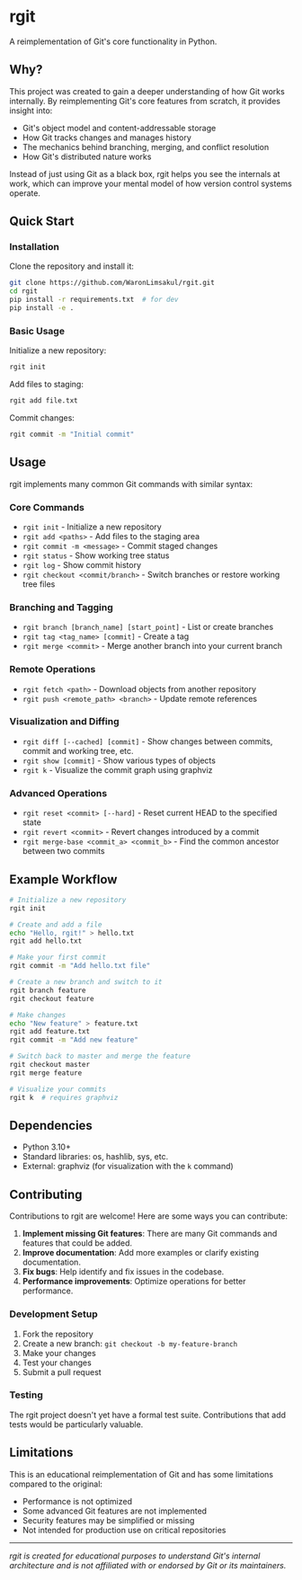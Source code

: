 # rgit

A reimplementation of Git's core functionality in Python.

## Why?

This project was created to gain a deeper understanding of how Git works internally. By reimplementing Git's core features from scratch, it provides insight into:

- Git's object model and content-addressable storage
- How Git tracks changes and manages history
- The mechanics behind branching, merging, and conflict resolution
- How Git's distributed nature works

Instead of just using Git as a black box, rgit helps you see the internals at work, which can improve your mental model of how version control systems operate.

## Quick Start

### Installation

Clone the repository and install it:

```bash
git clone https://github.com/WaronLimsakul/rgit.git
cd rgit
pip install -r requirements.txt  # for dev
pip install -e .
```

### Basic Usage

Initialize a new repository:

```bash
rgit init
```

Add files to staging:

```bash
rgit add file.txt
```

Commit changes:

```bash
rgit commit -m "Initial commit"
```

## Usage

rgit implements many common Git commands with similar syntax:

### Core Commands

- `rgit init` - Initialize a new repository
- `rgit add <paths>` - Add files to the staging area
- `rgit commit -m <message>` - Commit staged changes
- `rgit status` - Show working tree status
- `rgit log` - Show commit history
- `rgit checkout <commit/branch>` - Switch branches or restore working tree files

### Branching and Tagging

- `rgit branch [branch_name] [start_point]` - List or create branches
- `rgit tag <tag_name> [commit]` - Create a tag
- `rgit merge <commit>` - Merge another branch into your current branch

### Remote Operations

- `rgit fetch <path>` - Download objects from another repository
- `rgit push <remote_path> <branch>` - Update remote references

### Visualization and Diffing

- `rgit diff [--cached] [commit]` - Show changes between commits, commit and working tree, etc.
- `rgit show [commit]` - Show various types of objects
- `rgit k` - Visualize the commit graph using graphviz

### Advanced Operations

- `rgit reset <commit> [--hard]` - Reset current HEAD to the specified state
- `rgit revert <commit>` - Revert changes introduced by a commit
- `rgit merge-base <commit_a> <commit_b>` - Find the common ancestor between two commits

## Example Workflow

```bash
# Initialize a new repository
rgit init

# Create and add a file
echo "Hello, rgit!" > hello.txt
rgit add hello.txt

# Make your first commit
rgit commit -m "Add hello.txt file"

# Create a new branch and switch to it
rgit branch feature
rgit checkout feature

# Make changes
echo "New feature" > feature.txt
rgit add feature.txt
rgit commit -m "Add new feature"

# Switch back to master and merge the feature
rgit checkout master
rgit merge feature

# Visualize your commits
rgit k  # requires graphviz
```

## Dependencies

- Python 3.10+
- Standard libraries: os, hashlib, sys, etc.
- External: graphviz (for visualization with the `k` command)

## Contributing

Contributions to rgit are welcome! Here are some ways you can contribute:

1. **Implement missing Git features**: There are many Git commands and features that could be added.
2. **Improve documentation**: Add more examples or clarify existing documentation.
3. **Fix bugs**: Help identify and fix issues in the codebase.
4. **Performance improvements**: Optimize operations for better performance.

### Development Setup

1. Fork the repository
2. Create a new branch: `git checkout -b my-feature-branch`
3. Make your changes
4. Test your changes
5. Submit a pull request

### Testing

The rgit project doesn't yet have a formal test suite. Contributions that add tests would be particularly valuable.

## Limitations

This is an educational reimplementation of Git and has some limitations compared to the original:

- Performance is not optimized
- Some advanced Git features are not implemented
- Security features may be simplified or missing
- Not intended for production use on critical repositories

---

*rgit is created for educational purposes to understand Git's internal architecture and is not affiliated with or endorsed by Git or its maintainers.*
